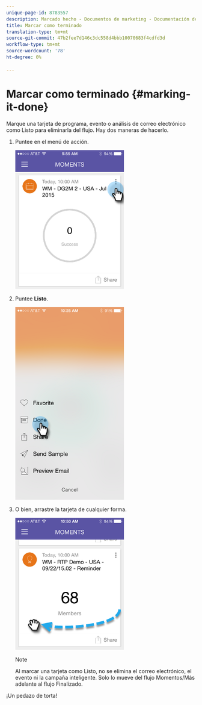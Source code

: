 ```yaml
---
unique-page-id: 8783557
description: Marcado hecho - Documentos de marketing - Documentación del producto
title: Marcar como terminado
translation-type: tm+mt
source-git-commit: 47b2fee7d146c3dc558d4bbb10070683f4cdfd3d
workflow-type: tm+mt
source-wordcount: '78'
ht-degree: 0%

---
```



# Marcar como terminado {#marking-it-done}

Marque una tarjeta de programa, evento o análisis de correo electrónico como Listo para eliminarla del flujo. Hay dos maneras de hacerlo.

1. Puntee en el menú de acción.

   ![](assets/image2015-7-14-17-3a32-3a35.png)

1. Puntee **Listo**.

   ![](assets/image2015-7-14-17-3a36-3a31.png)

1. O bien, arrastre la tarjeta de cualquier forma.

   ![](assets/image2015-9-25-9-3a46-3a6.png)

   >[!NOTE]
   >
   >Al marcar una tarjeta como Listo, no se elimina el correo electrónico, el evento ni la campaña inteligente. Solo lo mueve del flujo Momentos/Más adelante al flujo Finalizado.

¡Un pedazo de torta!